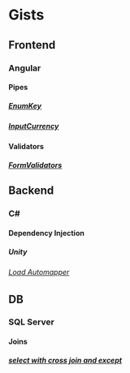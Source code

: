 # Gists

## Frontend
### Angular
#### Pipes
##### [EnumKey](https://gist.github.com/FrisoDenijs/fc5d8a4abe2ce6a8e3544dd1f071a063)
##### [InputCurrency](https://gist.github.com/FrisoDenijs/0e6d418a78e14d315d6761d9dcabc9a6)
#### Validators
##### [FormValidators](https://gist.github.com/FrisoDenijs/a016f791562c9ee3c910b464e1b27f0f)

## Backend
### C#
#### Dependency Injection
##### Unity
###### [Load Automapper](https://gist.github.com/FrisoDenijs/933b225fdb86c2b34fe266b8be91caa3)

## DB
### SQL Server
#### Joins
##### [select with cross join and except](https://gist.github.com/FrisoDenijs/fe85ef75a177ea20ef3b2e36c20ea36d)


